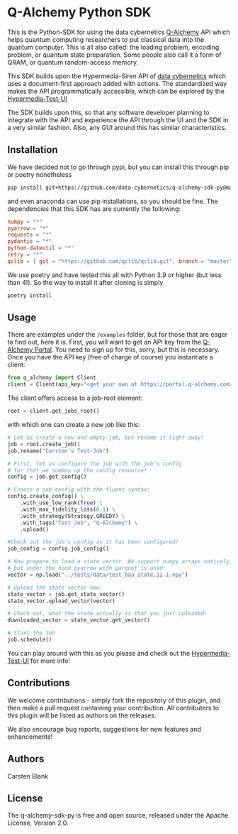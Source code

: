 # Q-Alchemy Python SDK

This is the Python-SDK for using the data cybernetics [Q-Alchemy](https://www.q-alchemy.com) 
API which helps quantum computing researchers to put classical data into the quantum computer.
This is all also called: the loading problem, encoding problem, or quantum state preparation.
Some people also call it a form of QRAM, or quantum random-access memory.

This SDK builds upon the Hypermedia-Siren API of [data cybernetics](https://www.data-cybernetics.com)
which uses a document-first approach added with actions. The standardized way makes the API programmatically
accessible, which can be explored by the [Hypermedia-Test-UI](https://hypermedia-ui-demo.q-alchemy.com/hui?apiPath=https%3A%2F%2Fjobs.api.q-alchemy.com%2Fapi%2FEntryPoint)

The SDK builds upon this, so that any software developer planning to integrate with the API and
experience the API through the UI and the SDK in a very similar fashion. Also, any GUI around this
has similar characteristics.

## Installation

We have decided not to go through pypi, but you can install this through pip or poetry nonetheless

```bash
pip install git+https://github.com/data-cybernetics/q-alchemy-sdk-py@main
```

and even anaconda can use pip installations, so you should be fine. The dependencies that this 
SDK has are currently the following:

```toml
numpy = "*"
pyarrow = "*"
requests = "*"
pydantic = "*"
python-dateutil = "*"
retry = "*"
qclib = { git = "https://github.com/qclib/qclib.git", branch = "master" }
````

We use poetry and have tested this all with Python 3.9 or higher (but less than 4!). So the way to install 
it after cloning is simply

```bash
poetry install
```

## Usage

There are examples under the `/examples` folder, but for those that are eager to find out, here it is.
First, you will want to get an API key from the [Q-Alchemy Portal](https://portal.q-alchemy.com/). You 
need to sign up for this, sorry, but this is necessary. Once you have the API key (free of charge of course)
you instantiate a client:

```python
from q_alchemy import Client
client = Client(api_key="<get your own at https://portal.q-alchemy.com>")
```

The client offers access to a job-root element:

```python
root = client.get_jobs_root()
```

with which one can create a new job like this:

```python
# Let us create a new and empty job, but rename it right away!
job = root.create_job()
job.rename("Carsten's Test-Job")

# First, let us configure the job with the job's config
# for that we summon up the config resource!
config = job.get_config()

# Create a job config with the fluent syntax:
config.create_config() \
    .with_use_low_rank(True) \
    .with_max_fidelity_loss(0.1) \
    .with_strategy(Strategy.GREEDY) \
    .with_tags("Test Job", "Q-Alchemy") \
    .upload()

#Check out the job's config as it has been configured!
job_config = config.job_config()

# Now prepare to load a state vector. We support numpy arrays natively,
# but under the hood pyarrow with parquet is used:
vector = np.load("../tests/data/test_baa_state.12.1.npy")

# Upload the state vector now:
state_vector = job.get_state_vector()
state_vector.upload_vector(vector)

# Check out, what the state actually is that you just uploaded:
downloaded_vector = state_vector.get_vector()

# Start the Job
job.schedule()
```

You can play around with this as you please and check out the [Hypermedia-Test-UI](https://hypermedia-ui-demo.q-alchemy.com/hui?apiPath=https%3A%2F%2Fjobs.api.q-alchemy.com%2Fapi%2FEntryPoint)
for more info!

## Contributions

We welcome contributions - simply fork the repository of this plugin, and then make a pull request 
containing your contribution. All contributers to this plugin will be listed as authors on the releases.

We also encourage bug reports, suggestions for new features and enhancements!

## Authors

Carsten Blank

## License

The q-alchemy-sdk-py is free and open source, released under the Apache License, Version 2.0.